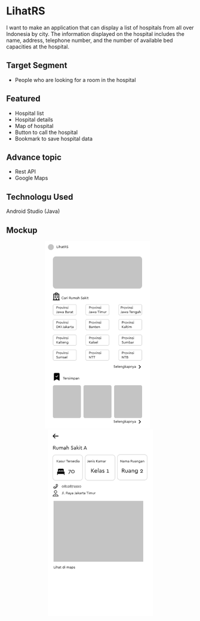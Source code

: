 # LihatRS
I want to make an application that can display a list of hospitals from all over Indonesia by city. The information displayed on the hospital includes the name, address, telephone number, and the number of available bed capacities at the hospital.

## Target Segment
- People who are looking for a room in the hospital

## Featured
- Hospital list
- Hospital details
- Map of hospital
- Button to call the hospital
- Bookmark to save hospital data

## Advance topic
- Rest API
- Google Maps

## Technologu Used
Android Studio (Java)

## Mockup
<p align="center">
  <img height="500" src="Home.png">
  &nbsp &nbsp
  <img height="500" src="Detail.png">
</p>
